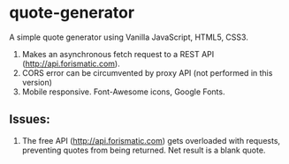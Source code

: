 # quote-generator

A simple quote generator using Vanilla JavaScript, HTML5, CSS3.

1. Makes an asynchronous fetch request to a REST API (http://api.forismatic.com).
2. CORS error can be circumvented by proxy API (not performed in this version)
3. Mobile responsive. Font-Awesome icons, Google Fonts. 

## Issues:
1. The free API (http://api.forismatic.com) gets overloaded with requests, preventing quotes from being returned. Net result is a blank quote. 
